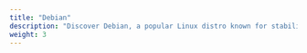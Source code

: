 ```yaml
---
title: "Debian"
description: "Discover Debian, a popular Linux distro known for stability and security. Our tutorials cover installation, configuration, system administration, troubleshooting, and performance optimization. Whether for personal or business use, Debian offers comprehensive resources for all users."
weight: 3
---
```

